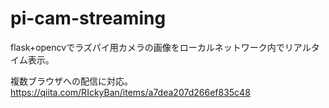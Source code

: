 # pi-cam-streaming

flask+opencvでラズパイ用カメラの画像をローカルネットワーク内でリアルタイム表示。

複数ブラウザへの配信に対応。
https://qiita.com/RIckyBan/items/a7dea207d266ef835c48